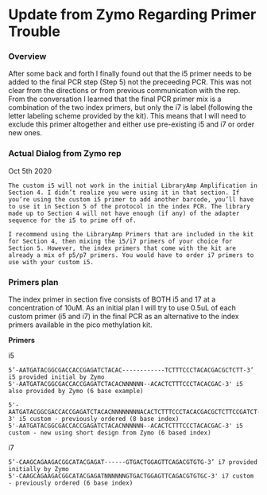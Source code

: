 # Update from Zymo Regarding Primer Trouble

### Overview
After some back and forth I finally found out that the i5 primer needs to be added to the final PCR step (Step 5) not the preceeding PCR. This was not clear from the directions or from previous communication with the rep. From the conversation I learned that the final PCR primer mix is a combination of the two index primers, but only the i7 is label (following the letter labeling scheme provided by the kit). This means that I will need to exclude this primer altogether and either use pre-existing i5 and i7 or order new ones.


### Actual Dialog from Zymo rep

Oct 5th 2020
```
The custom i5 will not work in the initial LibraryAmp Amplification in Section 4. I didn’t realize you were using it in that section. If you’re using the custom i5 primer to add another barcode, you’ll have to use it in Section 5 of the protocol in the index PCR. The library made up to Section 4 will not have enough (if any) of the adapter sequence for the i5 to prime off of.

I recommend using the LibraryAmp Primers that are included in the kit for Section 4, then mixing the i5/i7 primers of your choice for Section 5. However, the index primers that come with the kit are already a mix of p5/p7 primers. You would have to order i7 primers to use with your custom i5.
```

### Primers plan

The index primer in section five consists of BOTH i5 and 17 at a concentration of 10uM.  As an initial plan I will try to use 0.5uL of each custom primer (i5 and i7) in the final PCR as an alternative to the index primers available in the pico methylation kit.

**Primers**

i5
```
5’-AATGATACGGCGACCACCGAGATCTACAC------------TCTTTCCCTACACGACGCTCTT-3’ i5 provided initial by Zymo
5'-AATGATACGGCGACCACCGAGATCTACACNNNNNN--ACACTCTTTCCCTACACGAC-3' i5 also provided by Zymo (6 base example)

5'-AATGATACGGCGACCACCGAGATCTACACNNNNNNNNACACTCTTTCCCTACACGACGCTCTTCCGATCT-3' i5 custom - previously ordered (8 base index)
5'-AATGATACGGCGACCACCGAGATCTACACNNNNNN--ACACTCTTTCCCTACACGAC-3' i5 custom - new using short design from Zymo (6 based index)
```

i7
```
5’-CAAGCAGAAGACGGCATACGAGAT------GTGACTGGAGTTCAGACGTGTG-3’ i7 provided initially by Zymo
5'-CAAGCAGAAGACGGCATACGAGATNNNNNNGTGACTGGAGTTCAGACGTGTGC-3' i7 custom - previously ordered (6 base index)
```
